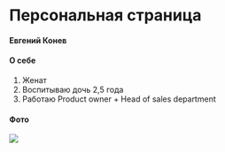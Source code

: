 # Персональная страница 

#### Евгений Конев

#### О себе

1. Женат
2. Воспитываю дочь 2,5 года
3. Работаю Product owner + Head of sales department 

#### Фото

![](https://i.imgur.com/3kieyAV.jpg)